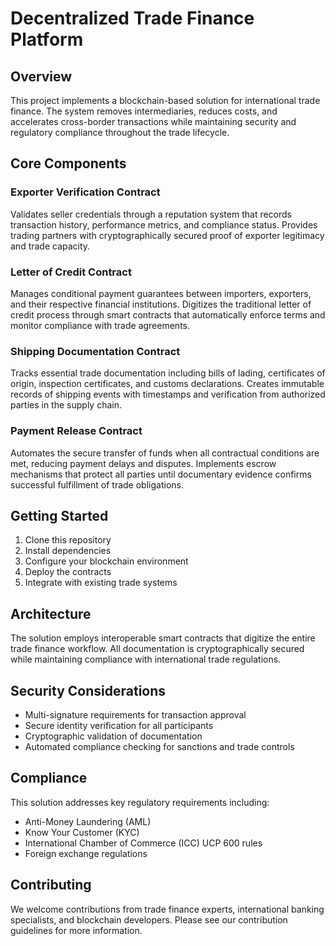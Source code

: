 # Decentralized Trade Finance Platform

## Overview
This project implements a blockchain-based solution for international trade finance. The system removes intermediaries, reduces costs, and accelerates cross-border transactions while maintaining security and regulatory compliance throughout the trade lifecycle.

## Core Components

### Exporter Verification Contract
Validates seller credentials through a reputation system that records transaction history, performance metrics, and compliance status. Provides trading partners with cryptographically secured proof of exporter legitimacy and trade capacity.

### Letter of Credit Contract
Manages conditional payment guarantees between importers, exporters, and their respective financial institutions. Digitizes the traditional letter of credit process through smart contracts that automatically enforce terms and monitor compliance with trade agreements.

### Shipping Documentation Contract
Tracks essential trade documentation including bills of lading, certificates of origin, inspection certificates, and customs declarations. Creates immutable records of shipping events with timestamps and verification from authorized parties in the supply chain.

### Payment Release Contract
Automates the secure transfer of funds when all contractual conditions are met, reducing payment delays and disputes. Implements escrow mechanisms that protect all parties until documentary evidence confirms successful fulfillment of trade obligations.

## Getting Started
1. Clone this repository
2. Install dependencies
3. Configure your blockchain environment
4. Deploy the contracts
5. Integrate with existing trade systems

## Architecture
The solution employs interoperable smart contracts that digitize the entire trade finance workflow. All documentation is cryptographically secured while maintaining compliance with international trade regulations.

## Security Considerations
- Multi-signature requirements for transaction approval
- Secure identity verification for all participants
- Cryptographic validation of documentation
- Automated compliance checking for sanctions and trade controls

## Compliance
This solution addresses key regulatory requirements including:
- Anti-Money Laundering (AML)
- Know Your Customer (KYC)
- International Chamber of Commerce (ICC) UCP 600 rules
- Foreign exchange regulations

## Contributing
We welcome contributions from trade finance experts, international banking specialists, and blockchain developers. Please see our contribution guidelines for more information.
